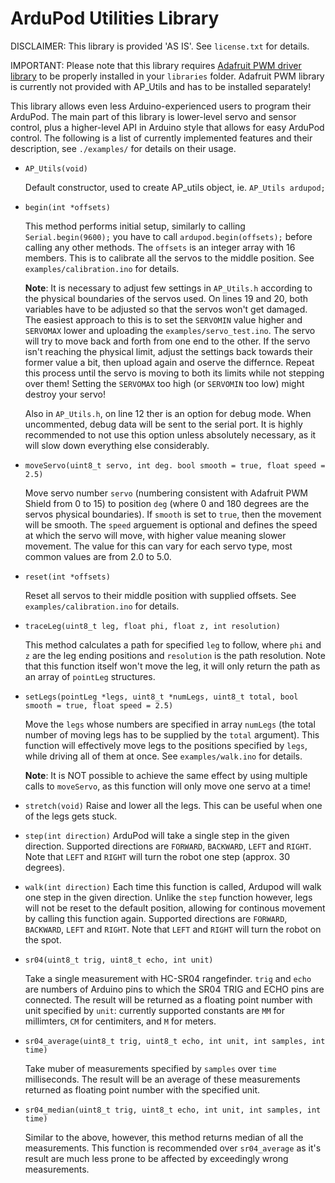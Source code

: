 # ArduPod Utilities Library

DISCLAIMER: This library is provided 'AS IS'. See ```license.txt``` for details.

IMPORTANT: Please note that this library requires [Adafruit PWM driver library](https://github.com/adafruit/Adafruit-PWM-Servo-Driver-Library) to be properly installed in your ```libraries``` folder. Adafruit PWM library is currently not provided with AP_Utils and has to be installed separately!

This library allows even less Arduino-experienced users to program their ArduPod. The main part of this library is lower-level servo and sensor control, plus a higher-level API in Arduino style that allows for easy ArduPod control. The following is a list of currently implemented features and their description, see ```./examples/``` for details on their usage.


* `AP_Utils(void)`

  Default constructor, used to create AP\_utils object, ie. `AP_Utils ardupod;`


* `begin(int *offsets)`

  This method performs initial setup, similarly to calling `Serial.begin(9600);` you have to call `ardupod.begin(offsets);` before calling any other methods. The `offsets` is an integer array with 16 members. This is to calibrate all the servos to the middle position. See `examples/calibration.ino` for details.

  **Note**: It is necessary to adjust few settings in `AP_Utils.h` according to the physical boundaries of the servos used. On lines 19 and 20, both variables have to be adjusted so that the servos won't get damaged. The easiest approach to this is to set the `SERVOMIN` value higher and `SERVOMAX` lower and uploading the `examples/servo_test.ino`. The servo will try to move back and forth from one end to the other. If the servo isn't reaching the physical limit, adjust the settings back towards their former value a bit, then upload again and oserve the differnce. Repeat this process until the servo is moving to both its limits while not stepping over them! Setting the `SERVOMAX` too high (or `SERVOMIN` too low) might destroy your servo!

  Also in `AP_Utils.h`, on line 12 ther is an option for debug mode. When uncommented, debug data will be sent to the serial port. It is highly recommended to not use this option unless absolutely necessary, as it will slow down everything else considerably.


* `moveServo(uint8_t servo, int deg. bool smooth = true, float speed = 2.5)`

  Move servo number `servo` (numbering consistent with Adafruit PWM Shield from 0 to 15) to position `deg` (where 0 and 180 degrees are the servos physical boundaries). If `smooth` is set to `true`, then the movement will be smooth. The `speed` arguement is optional and defines the speed at which the servo will move, with higher value meaning slower movement.  The value for this can vary for each servo type, most common values are from 2.0 to 5.0.


* `reset(int *offsets)`

  Reset all servos to their middle position with supplied offsets. See `examples/calibration.ino` for details.


* `traceLeg(uint8_t leg, float phi, float z, int resolution)`

  This method calculates a path for specified `leg` to follow, where `phi` and `z` are the leg ending positions and `resolution` is the path resolution. Note that this function itself won't move the leg, it will only return the path as an array of `pointLeg` structures.


* `setLegs(pointLeg *legs, uint8_t *numLegs, uint8_t total, bool smooth = true, float speed = 2.5)`

  Move the `legs` whose numbers are specified in array `numLegs` (the total number of moving legs has to be supplied by the `total` argument). This function will effectively move legs to the positions specified by `legs`, while driving all of them at once. See `examples/walk.ino` for details. 
  
  **Note**: It is NOT possible to achieve the same effect by using multiple calls to `moveServo`, as this function will only move one servo at a time!

* `stretch(void)`
  Raise and lower all the legs. This can be useful when one of the legs gets stuck.

* `step(int direction)`
  ArduPod will take a single step in the given direction. Supported directions are `FORWARD`, `BACKWARD`, `LEFT` and `RIGHT`. Note that `LEFT` and `RIGHT` will turn the robot one step (approx. 30 degrees).

* `walk(int direction)`
  Each time this function is called, Ardupod will walk one step in the given direction. Unlike the `step` function however, legs will not be reset to the default position, allowing for continous movement by calling this function again. Supported directions are `FORWARD`, `BACKWARD`, `LEFT` and `RIGHT`. Note that `LEFT` and `RIGHT` will turn the robot on the spot.

* `sr04(uint8_t trig, uint8_t echo, int unit)`

  Take a single measurement with HC-SR04 rangefinder. `trig` and `echo` are numbers of Arduino pins to which the SR04 TRIG and ECHO pins are connected. The result will be returned as a floating point number with unit specified by `unit`: currently supported constants are `MM` for millimters, `CM` for centimiters, and `M` for meters.


* `sr04_average(uint8_t trig, uint8_t echo, int unit, int samples, int time)`

  Take muber of measurements specified by `samples` over `time` milliseconds. The result will be an average of these measurements returned as floating point number with the specified unit.
  

* `sr04_median(uint8_t trig, uint8_t echo, int unit, int samples, int time)`

  Similar to the above, however, this method returns median of all the measurements. This function is recommended over `sr04_average` as it's result are much less prone to be affected by exceedingly wrong measurements.
